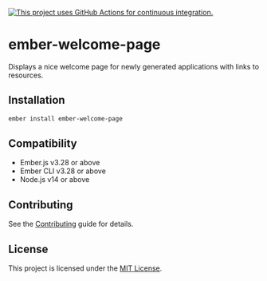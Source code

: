 [![This project uses GitHub Actions for continuous integration.](https://github.com/ember-cli/ember-welcome-page/workflows/CI/badge.svg)](https://github.com/ember-cli/ember-welcome-page/actions?query=workflow%3ACI)

ember-welcome-page
==============================================================================

Displays a nice welcome page for newly generated applications with links to resources.


Installation
------------------------------------------------------------------------------

```sh
ember install ember-welcome-page
```


Compatibility
------------------------------------------------------------------------------

* Ember.js v3.28 or above
* Ember CLI v3.28 or above
* Node.js v14 or above


Contributing
------------------------------------------------------------------------------

See the [Contributing](CONTRIBUTING.md) guide for details.


License
------------------------------------------------------------------------------

This project is licensed under the [MIT License](LICENSE.md).
